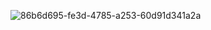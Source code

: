 
![86b6d695-fe3d-4785-a253-60d91d341a2a](https://user-images.githubusercontent.com/112189073/218795900-bd8cfd6a-4d28-4a23-b6ee-9710a4451381.jpg)

